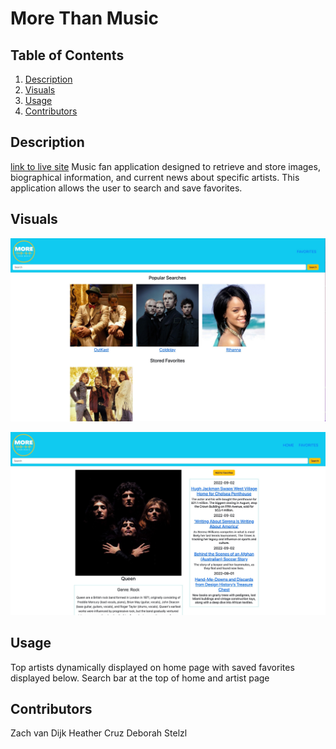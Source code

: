 # More Than Music

## Table of Contents
1. [Description](#description)
2. [Visuals](#visuals)
3. [Usage](#Usage)
4. [Contributors](#contributors)

## Description
[link to live site](https://dstelzl.github.io/more-than-music/)
Music fan application designed to retrieve and store images, biographical information, and current news about specific artists. This application allows the user to search and save favorites.




## Visuals
![home page screenshot](./assets/images/HomePage-MoreThanMusic.jpg)

![artist page screenshot](./assets/images/ArtistPage-MoreThanMusic%20(1).jpg)


## Usage
Top artists dynamically displayed on home page with saved favorites displayed below. Search bar at the top of home and artist page



## Contributors
Zach van Dijk
Heather Cruz
Deborah Stelzl